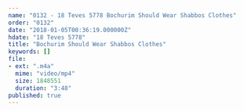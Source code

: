 ```yaml
---
name: "0132 - 18 Teves 5778 Bochurim Should Wear Shabbos Clothes"
order: "0132"
date: "2018-01-05T00:36:19.000000Z"
hdate: "18 Teves 5778"
title: "Bochurim Should Wear Shabbos Clothes"
keywords: []
file:
- ext: ".m4a"
  mime: "video/mp4"
  size: 1848551
  duration: "3:48"
published: true
---
```


